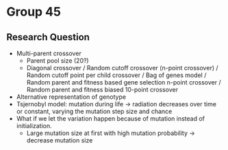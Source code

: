 # Group 45

## Research Question
- Multi-parent crossover
  - Parent pool size (20?)
  - Diagonal crossover / Random cutoff crossover (n-point crossover) / Random cutoff point per child crossover / Bag of genes model / Random parent and fitness based gene selection n-point crossover / Random parent and fitness biased 10-point crossover
- Alternative representation of genotype
- Tsjernobyl model: mutation during life -> radiation decreases over time or constant, varying the mutation step size and chance
- What if we let the variation happen because of mutation instead of initialization.
  - Large mutation size at first with high mutation probability -> decrease mutation size
